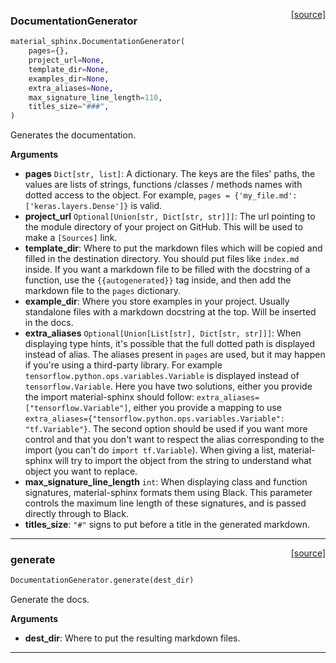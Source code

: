 <span style="float:right;">[[source]](https://github.com/JustinGoheenAI/material-sphinx/blob/main/material_sphinx/autogen.py#L13)</span>

### DocumentationGenerator


```python
material_sphinx.DocumentationGenerator(
    pages={},
    project_url=None,
    template_dir=None,
    examples_dir=None,
    extra_aliases=None,
    max_signature_line_length=110,
    titles_size="###",
)
```


Generates the documentation.

__Arguments__

- __pages__ `Dict[str, list]`: A dictionary. The keys are the files' paths, the values
    are lists of strings, functions /classes / methods names
    with dotted access to the object. For example,
    `pages = {'my_file.md': ['keras.layers.Dense']}` is valid.
- __project_url__ `Optional[Union[str, Dict[str, str]]]`: The url pointing to the module directory of your project on
    GitHub. This will be used to make a `[Sources]` link.
- __template_dir__: Where to put the markdown files which will be copied and
    filled in the destination directory. You should put files like
    `index.md` inside. If you want a markdown file to be filled with
    the docstring of a function, use the `{{autogenerated}}` tag inside,
    and then add the markdown file to the `pages` dictionary.
- __example_dir__: Where you store examples in your project. Usually standalone
    files with a markdown docstring at the top. Will be inserted in the docs.
- __extra_aliases__ `Optional[Union[List[str], Dict[str, str]]]`: When displaying type hints, it's possible that the full
    dotted path is displayed instead of alias. The aliases present in
    `pages` are used, but it may happen if you're using a third-party library.
    For example `tensorflow.python.ops.variables.Variable` is displayed instead
    of `tensorflow.Variable`. Here you have two solutions, either you provide
    the import material-sphinx should follow:
    `extra_aliases=["tensorflow.Variable"]`, either you provide a mapping to use
    `extra_aliases={"tensorflow.python.ops.variables.Variable": "tf.Variable"}`.
    The second option should be used if you want more control and that you
    don't want to respect the alias corresponding to the import (you can't do
    `import tf.Variable`). When giving a list, material-sphinx will try to import
    the object from the string to understand what object you want to replace.
- __max_signature_line_length__ `int`: When displaying class and function signatures,
    material-sphinx formats them using Black. This parameter controls the
    maximum line length of these signatures, and is passed directly through
    to Black.
- __titles_size__: `"#"` signs to put before a title in the generated markdown.


----

<span style="float:right;">[[source]](https://github.com/JustinGoheenAI/material-sphinx/blob/main/material_sphinx/autogen.py#L66)</span>

### generate


```python
DocumentationGenerator.generate(dest_dir)
```


Generate the docs.

__Arguments__

- __dest_dir__: Where to put the resulting markdown files.


----

